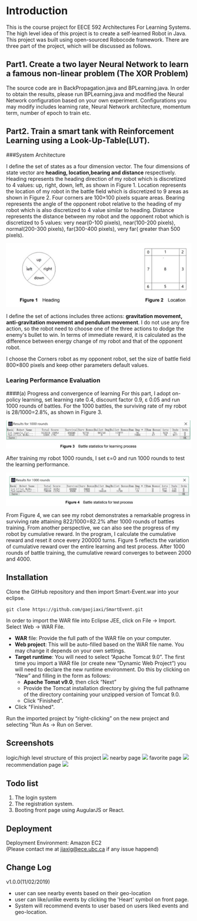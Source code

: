 # Introduction
This is the course project for EECE 592 Architectures For Learning Systems.
The high level idea of this project is to create a self-learned Robot in Java. 
This project was built using open-sourced Robocode framework. 
There are three part of the project, which will be discussed as follows.

## Part1. Create a two layer Neural Network to learn a famous non-linear problem (The XOR Problem)
The source code are in BackPropagation.java and BPLearning.java. In order to obtain the results, please run BPLearning.java and modified the Neural Network configuration based on your own experiment. Configurations you may modify includes learning rate, Neural Network architecture, momentum term, number of epoch to train etc.

## Part2. Train a smart tank with Reinforcement Learning using a Look-Up-Table(LUT).

###System Architecture


I define the set of states as a four dimension vector. The four dimensions of state vector are **heading, location,bearing and distance** respectively. Heading represents the heading direction of my robot which is discretized to 4 values: up, right, down, left, as shown in Figure 1. Location represents the location of my robot in the battle field which is discretized to 9 areas as shown in Figure 2. Four corners are 100×100 pixels square areas. Bearing represents the angle of the opponent robot relative to the heading of my robot which is also discretized to 4 value similar to heading. Distance represents the distance between my robot and the opponent robot which is discretized to 5 values: very near(0-100 pixels), near(100-200 pixels), normal(200-300 pixels), far(300-400 pixels), very far( greater than 500 pixels).

![](https://github.com/gaojiaxi/SmartTank/blob/master/demoPictures/heading_location.jpg)


I define the set of actions includes three actions: **gravitation movement, anti-gravitation movement and pendulum movement**. I do not use any fire action, so the robot need to choose one of the three actions to dodge the enemy's bullet to win. In terms of immediate reward, it is calculated as the difference between energy change of my robot and that of the opponent robot.

I choose the Corners robot as my opponent robot, set the size of battle field 800×800 pixels and keep other parameters default values.


### Learing Performance Evaluation
####(a) Progress and convergence of learning
For this part, I adopt on-policy learning, set learning rate 0.4, discount factor 0.9, ε 0.05 and run 1000 rounds of battles. For the 1000 battles, the surviving rate of my robot is 28/1000=2.8%, as shown in Figure 3.

![](https://github.com/gaojiaxi/SmartTank/blob/master/demoPictures/figure3.jpg)

After training my robot 1000 rounds, I set ε=0 and run 1000 rounds to test the learning performance.

![](https://github.com/gaojiaxi/SmartTank/blob/master/demoPictures/figure4.jpg)

From Figure 4, we can see my robot demonstrates a remarkable progress in surviving rate attaining 822/1000=82.2% after 1000 rounds of battles training.
From another perspective, we can also see the progress of my robot by cumulative reward. In the program, I calculate the cumulative reward and reset it once every 200000 turns. Figure 5 reflects the variation of cumulative reward over the entire learning and test process. After 1000 rounds of battle training, the cumulative reward converges to between 2000 and 4000.




## Installation
Clone the GitHub repository and then import Smart-Event.war into your eclipse.

```
git clone https://github.com/gaojiaxi/SmartEvent.git
```
In order to import the WAR file into Eclipse JEE, click on File -> Import. Select Web -> WAR File.
* **WAR** file: Provide the full path of the WAR file on your computer.
* **Web project**: This will be auto-filled based on the WAR file name. You may change it depends on your own settings.
* **Target runtime**: You will need to select “Apache Tomcat 9.0”. The first time you import a WAR
file (or create new “Dynamic Web Project”) you will need to declare the new runtime environment. Do this by clicking on “New” and filling in the form as follows:
	* **Apache Tomat v9.0**, then click “Next”
	* Provide the Tomcat installation directory by giving the full pathname of the directory
containing your unzipped version of Tomcat 9.0.
	* Click “Finished”.
* Click "Finished".

Run the imported project by “right-clicking” on the new project and selecting “Run As -> Run on Server. <br>


## Screenshots
logic/high level structure of this project
![](https://github.com/gaojiaxi/SmartEvent/tree/master/demoPictures/highLevelStructure.jpg)
nearby page
![](https://github.com/gaojiaxi/SmartEvent/tree/master/demoPictures/nearby.jpg)
favorite page
![](https://github.com/gaojiaxi/SmartEvent/tree/master/demoPictures/favorite.jpg)
recommendation page
![](https://github.com/gaojiaxi/SmartEvent/tree/master/demoPictures/recommendation.jpg)


## Todo list
1. The login system
2. The registration system.
3. Booting front page using AugularJS or React.

## Deployment
Deployment Environment: Amazon EC2 <br>
(Please contact me at jiaxig@ece.ubc.ca if any issue happend)

## Change Log
v1.0.0(11/02/2019)<br>
* user can see nearby events based on their geo-location
* user can like/unlike events by clicking the 'Heart' symbol on front page.
* System will recommend events to user based on users liked events and geo-location.